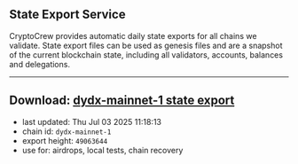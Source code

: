 ## State Export Service
CryptoCrew provides automatic daily state exports for all chains we validate. State export files can be used as genesis files and are a snapshot of the current blockchain state, including all validators, accounts, balances and delegations.

---
**Download: [dydx-mainnet-1 state export](https://dl-tyo.ccvalidators.com/SERVICE/dydx/dydx-mainnet-1_export_49063644.json)**
---

- last updated: Thu Jul 03 2025 11:18:13
- chain id: `dydx-mainnet-1`
- export height: `49063644`
- use for: airdrops, local tests, chain recovery
